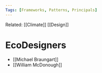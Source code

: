```yaml
---
Tags: [Frameworks, Patterns, Principals]
---
```

Related: [[Climate]] [[Design]]
# EcoDesigners

- [[Michael Braungart]]
- [[William McDonough]]